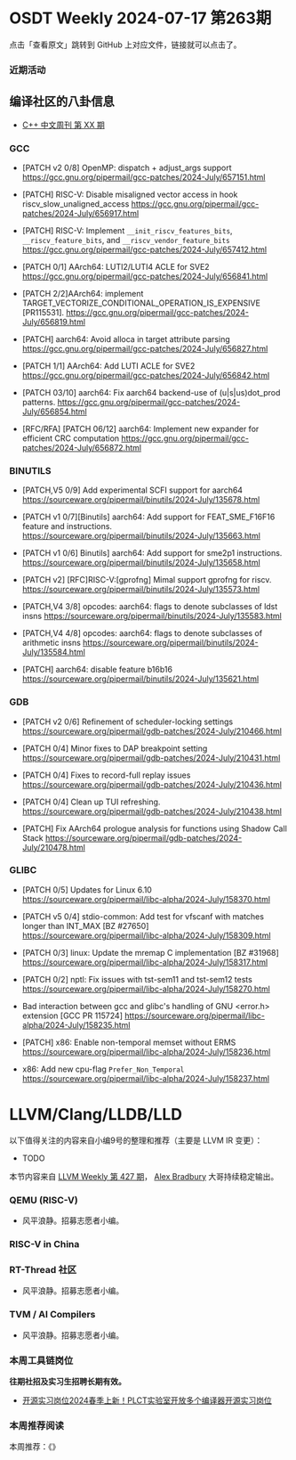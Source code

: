 # OSDT Weekly 2024-07-17 第263期

点击「查看原文」跳转到 GitHub 上对应文件，链接就可以点击了。

### 近期活动

## 编译社区的八卦信息

- [C++ 中文周刊 第 XX 期]()

### GCC

- [PATCH v2 0/8] OpenMP: dispatch + adjust_args support
  https://gcc.gnu.org/pipermail/gcc-patches/2024-July/657151.html

- [PATCH] RISC-V: Disable misaligned vector access in hook riscv_slow_unaligned_access
  https://gcc.gnu.org/pipermail/gcc-patches/2024-July/656917.html

- [PATCH] RISC-V: Implement `__init_riscv_features_bits`, `__riscv_feature_bits`, and `__riscv_vendor_feature_bits`
  https://gcc.gnu.org/pipermail/gcc-patches/2024-July/657412.html

- [PATCH 0/1] AArch64: LUTI2/LUTI4 ACLE for SVE2
  https://gcc.gnu.org/pipermail/gcc-patches/2024-July/656841.html

- [PATCH 2/2]AArch64: implement TARGET_VECTORIZE_CONDITIONAL_OPERATION_IS_EXPENSIVE  [PR115531].
  https://gcc.gnu.org/pipermail/gcc-patches/2024-July/656819.html

- [PATCH] aarch64: Avoid alloca in target attribute parsing
  https://gcc.gnu.org/pipermail/gcc-patches/2024-July/656827.html

- [PATCH 1/1] AArch64: Add LUTI ACLE for SVE2
  https://gcc.gnu.org/pipermail/gcc-patches/2024-July/656842.html

- [PATCH 03/10] aarch64: Fix aarch64 backend-use of (u|s|us)dot_prod patterns.
  https://gcc.gnu.org/pipermail/gcc-patches/2024-July/656854.html

- [RFC/RFA] [PATCH 06/12] aarch64: Implement new expander for efficient CRC computation
  https://gcc.gnu.org/pipermail/gcc-patches/2024-July/656872.html

### BINUTILS

- [PATCH,V5 0/9] Add experimental SCFI support for aarch64
  https://sourceware.org/pipermail/binutils/2024-July/135678.html

- [PATCH v1 0/7][Binutils] aarch64: Add support for FEAT_SME_F16F16 feature and instructions.
  https://sourceware.org/pipermail/binutils/2024-July/135663.html

- [PATCH v1 0/6] Binutils] aarch64: Add support for sme2p1 instructions.
  https://sourceware.org/pipermail/binutils/2024-July/135658.html

- [PATCH v2] [RFC]RISC-V:[gprofng] Mimal support gprofng for riscv.
  https://sourceware.org/pipermail/binutils/2024-July/135573.html

- [PATCH,V4 3/8] opcodes: aarch64: flags to denote subclasses of ldst insns
  https://sourceware.org/pipermail/binutils/2024-July/135583.html

- [PATCH,V4 4/8] opcodes: aarch64: flags to denote subclasses of arithmetic insns
  https://sourceware.org/pipermail/binutils/2024-July/135584.html

- [PATCH] aarch64: disable feature b16b16
  https://sourceware.org/pipermail/binutils/2024-July/135621.html

### GDB

- [PATCH v2 0/6] Refinement of scheduler-locking settings
  https://sourceware.org/pipermail/gdb-patches/2024-July/210466.html

- [PATCH 0/4] Minor fixes to DAP breakpoint setting
  https://sourceware.org/pipermail/gdb-patches/2024-July/210431.html

- [PATCH 0/4] Fixes to record-full replay issues
  https://sourceware.org/pipermail/gdb-patches/2024-July/210436.html

- [PATCH 0/4] Clean up TUI refreshing.
  https://sourceware.org/pipermail/gdb-patches/2024-July/210438.html

- [PATCH] Fix AArch64 prologue analysis for functions using Shadow Call Stack
  https://sourceware.org/pipermail/gdb-patches/2024-July/210478.html

### GLIBC

- [PATCH 0/5] Updates for Linux 6.10
  https://sourceware.org/pipermail/libc-alpha/2024-July/158370.html

- [PATCH v5 0/4] stdio-common: Add test for vfscanf with matches longer than INT_MAX [BZ #27650]
  https://sourceware.org/pipermail/libc-alpha/2024-July/158309.html

- [PATCH 0/3] linux: Update the mremap C implementation [BZ #31968]
  https://sourceware.org/pipermail/libc-alpha/2024-July/158317.html

- [PATCH 0/2] nptl: Fix issues with tst-sem11 and tst-sem12 tests
  https://sourceware.org/pipermail/libc-alpha/2024-July/158270.html

- Bad interaction between gcc and glibc's handling of GNU <error.h> extension [GCC PR 115724]
  https://sourceware.org/pipermail/libc-alpha/2024-July/158235.html

- [PATCH] x86: Enable non-temporal memset without ERMS
  https://sourceware.org/pipermail/libc-alpha/2024-July/158236.html

- x86: Add new cpu-flag `Prefer_Non_Temporal`
  https://sourceware.org/pipermail/libc-alpha/2024-July/158237.html

# LLVM/Clang/LLDB/LLD

以下值得关注的内容来自小编9号的整理和推荐（主要是 LLVM IR 变更）：

- TODO

本节内容来自 [LLVM Weekly 第 427 期](http://llvmweekly.org/issue/427)，
[Alex Bradbury](https://www.linkedin.com/in/alex-bradbury/) 大哥持续稳定输出。

### QEMU (RISC-V)

- 风平浪静。招募志愿者小编。

### RISC-V in China

### RT-Thread 社区

- 风平浪静。招募志愿者小编。

### TVM / AI Compilers

- 风平浪静。招募志愿者小编。

### 本周工具链岗位

**往期社招及实习生招聘长期有效。**

- [开源实习岗位2024春季上新！PLCT实验室开放多个编译器开源实习岗位](https://mp.weixin.qq.com/s/D-l7hE2S-21NCAZsVqPzMA)

### 本周推荐阅读

本周推荐：《》
